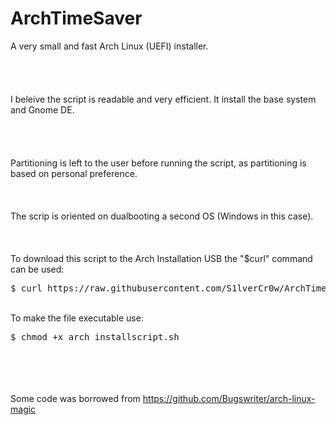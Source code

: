 # ArchTimeSaver
A very small and fast Arch Linux (UEFI) installer.
\
\
\
\
\
I beleive the script is readable and very efficient. 
It install the base system and Gnome DE.
\
\
\
\
\
Partitioning is left to the user before running the script,
as partitioning is based on personal preference.
\
\
\
\
The scrip is oriented on dualbooting a second OS (Windows in this case).
\
\
\
\
To download this script to the Arch Installation USB the "$curl" command can be used:
<pre>$ curl https://raw.githubusercontent.com/S1lverCr0w/ArchTimeSaver/main/arch_install.sh > arch_installscript.sh</pre> 
\
To make the file executable use:
<pre>$ chmod +x arch_installscript.sh</pre>
\
\
\
\
Some code was borrowed from 
https://github.com/Bugswriter/arch-linux-magic
